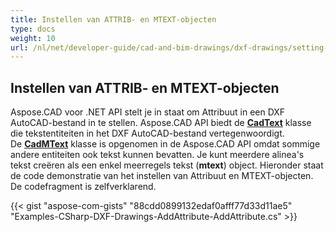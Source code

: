 ```yaml
---
title: Instellen van ATTRIB- en MTEXT-objecten
type: docs
weight: 10
url: /nl/net/developer-guide/cad-and-bim-drawings/dxf-drawings/setting-attrib-and-mtext-objects/
---
```


## **Instellen van ATTRIB- en MTEXT-objecten**
Aspose.CAD voor .NET API stelt je in staat om Attribuut in een DXF AutoCAD-bestand in te stellen. Aspose.CAD API biedt de [**CadText**](https://reference.aspose.com/cad/net/aspose.cad.fileformats.cad.cadobjects/cadtext) klasse die tekstentiteiten in het DXF AutoCAD-bestand vertegenwoordigt. De [**CadMText**](https://reference.aspose.com/cad/net/aspose.cad.fileformats.cad.cadobjects/cadmtext) klasse is opgenomen in de Aspose.CAD API omdat sommige andere entiteiten ook tekst kunnen bevatten. Je kunt meerdere alinea's tekst creëren als een enkel meerregels tekst (**mtext**) object. Hieronder staat de code demonstratie van het instellen van Attribuut en MTEXT-objecten. De codefragment is zelfverklarend.

{{< gist "aspose-com-gists" "88cdd0899132edaf0afff77d33d11ae5" "Examples-CSharp-DXF-Drawings-AddAttribute-AddAttribute.cs" >}}
